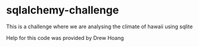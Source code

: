 # sqlalchemy-challenge

This is a challenge where we are analysing the climate of hawaii using sqlite

Help for this code was provided by Drew Hoang
